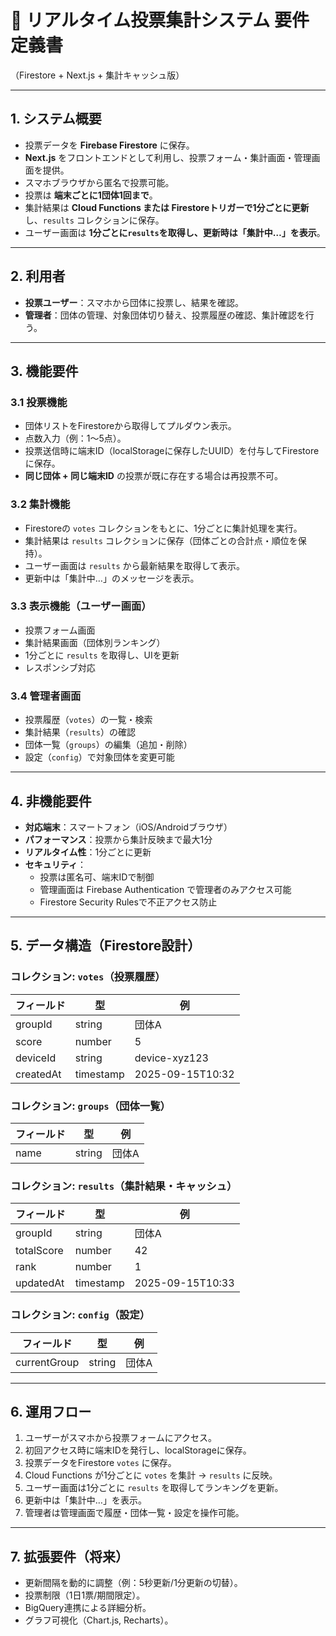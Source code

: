 # 📑 リアルタイム投票集計システム 要件定義書  
（Firestore + Next.js + 集計キャッシュ版）

---

## 1. システム概要
- 投票データを **Firebase Firestore** に保存。  
- **Next.js** をフロントエンドとして利用し、投票フォーム・集計画面・管理画面を提供。  
- スマホブラウザから匿名で投票可能。  
- 投票は **端末ごとに1団体1回まで**。  
- 集計結果は **Cloud Functions または Firestoreトリガーで1分ごとに更新**し、`results` コレクションに保存。  
- ユーザー画面は **1分ごとに`results`を取得し、更新時は「集計中…」を表示**。  

---

## 2. 利用者
- **投票ユーザー**：スマホから団体に投票し、結果を確認。  
- **管理者**：団体の管理、対象団体切り替え、投票履歴の確認、集計確認を行う。  

---

## 3. 機能要件

### 3.1 投票機能
- 団体リストをFirestoreから取得してプルダウン表示。  
- 点数入力（例：1〜5点）。  
- 投票送信時に端末ID（localStorageに保存したUUID）を付与してFirestoreに保存。  
- **同じ団体 + 同じ端末ID** の投票が既に存在する場合は再投票不可。  

### 3.2 集計機能
- Firestoreの `votes` コレクションをもとに、1分ごとに集計処理を実行。  
- 集計結果は `results` コレクションに保存（団体ごとの合計点・順位を保持）。  
- ユーザー画面は `results` から最新結果を取得して表示。  
- 更新中は「集計中…」のメッセージを表示。  

### 3.3 表示機能（ユーザー画面）
- 投票フォーム画面  
- 集計結果画面（団体別ランキング）  
- 1分ごとに `results` を取得し、UIを更新  
- レスポンシブ対応  

### 3.4 管理者画面
- 投票履歴（`votes`）の一覧・検索  
- 集計結果（`results`）の確認  
- 団体一覧（`groups`）の編集（追加・削除）  
- 設定（`config`）で対象団体を変更可能  

---

## 4. 非機能要件
- **対応端末**：スマートフォン（iOS/Androidブラウザ）  
- **パフォーマンス**：投票から集計反映まで最大1分  
- **リアルタイム性**：1分ごとに更新  
- **セキュリティ**：  
  - 投票は匿名可、端末IDで制御  
  - 管理画面は Firebase Authentication で管理者のみアクセス可能  
  - Firestore Security Rulesで不正アクセス防止  

---

## 5. データ構造（Firestore設計）

### コレクション: `votes`（投票履歴）
| フィールド   | 型         | 例               |
|--------------|------------|------------------|
| groupId      | string     | 団体A            |
| score        | number     | 5                |
| deviceId     | string     | device-xyz123    |
| createdAt    | timestamp  | 2025-09-15T10:32 |

### コレクション: `groups`（団体一覧）
| フィールド   | 型     | 例    |
|--------------|--------|-------|
| name         | string | 団体A |

### コレクション: `results`（集計結果・キャッシュ）
| フィールド   | 型     | 例    |
|--------------|--------|-------|
| groupId      | string | 団体A |
| totalScore   | number | 42    |
| rank         | number | 1     |
| updatedAt    | timestamp | 2025-09-15T10:33 |

### コレクション: `config`（設定）
| フィールド   | 型     | 例    |
|--------------|--------|-------|
| currentGroup | string | 団体A |

---

## 6. 運用フロー
1. ユーザーがスマホから投票フォームにアクセス。  
2. 初回アクセス時に端末IDを発行し、localStorageに保存。  
3. 投票データをFirestore `votes` に保存。  
4. Cloud Functions が1分ごとに `votes` を集計 → `results` に反映。  
5. ユーザー画面は1分ごとに `results` を取得してランキングを更新。  
6. 更新中は「集計中…」を表示。  
7. 管理者は管理画面で履歴・団体一覧・設定を操作可能。  

---

## 7. 拡張要件（将来）
- 更新間隔を動的に調整（例：5秒更新/1分更新の切替）。  
- 投票制限（1日1票/期間限定）。  
- BigQuery連携による詳細分析。  
- グラフ可視化（Chart.js, Recharts）。  
